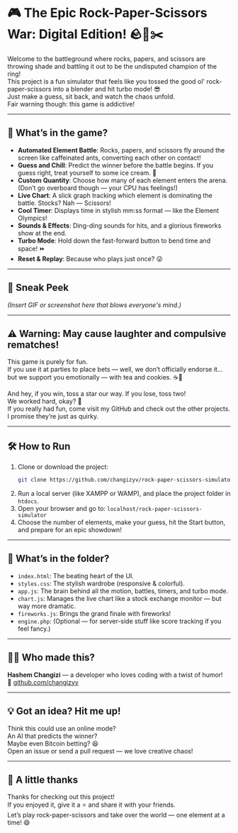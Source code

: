 
# 🎮 The Epic Rock-Paper-Scissors War: Digital Edition! 🪨📄✂️

Welcome to the battleground where rocks, papers, and scissors are throwing shade and battling it out to be the undisputed champion of the ring!  
This project is a fun simulator that feels like you tossed the good ol' rock-paper-scissors into a blender and hit turbo mode! 😎  
Just make a guess, sit back, and watch the chaos unfold.  
Fair warning though: this game is addictive!

---

## 🚀 What’s in the game?

- **Automated Element Battle**: Rocks, papers, and scissors fly around the screen like caffeinated ants, converting each other on contact!
- **Guess and Chill**: Predict the winner before the battle begins. If you guess right, treat yourself to some ice cream. 🍦
- **Custom Quantity**: Choose how many of each element enters the arena. (Don’t go overboard though — your CPU has feelings!)
- **Live Chart**: A slick graph tracking which element is dominating the battle. Stocks? Nah — Scissors!
- **Cool Timer**: Displays time in stylish mm:ss format — like the Element Olympics!
- **Sounds & Effects**: Ding-ding sounds for hits, and a glorious fireworks show at the end.
- **Turbo Mode**: Hold down the fast-forward button to bend time and space! ⏩
- **Reset & Replay**: Because who plays just once? 😜

---

## 📸 Sneak Peek

_(Insert GIF or screenshot here that blows everyone's mind.)_

---

## ⚠️ Warning: May cause laughter and compulsive rematches!

This game is purely for fun.  
If you use it at parties to place bets — well, we don’t officially endorse it...  
but we support you emotionally — with tea and cookies. ☕🍪

And hey, if you win, toss a star our way. If you lose, toss two!  
We worked hard, okay? 🌟  
If you really had fun, come visit my GitHub and check out the other projects. I promise they’re just as quirky.

---

## 🛠️ How to Run

1. Clone or download the project:
   ```bash
   git clone https://github.com/changizyv/rock-paper-scissors-simulator.git
   ```
2. Run a local server (like XAMPP or WAMP), and place the project folder in `htdocs`.
3. Open your browser and go to: `localhost/rock-paper-scissors-simulator`
4. Choose the number of elements, make your guess, hit the Start button, and prepare for an epic showdown!

---

## 📂 What’s in the folder?

- `index.html`: The beating heart of the UI.
- `styles.css`: The stylish wardrobe (responsive & colorful).
- `app.js`: The brain behind all the motion, battles, timers, and turbo mode.
- `chart.js`: Manages the live chart like a stock exchange monitor — but way more dramatic.
- `fireworks.js`: Brings the grand finale with fireworks!
- `engine.php`: (Optional — for server-side stuff like score tracking if you feel fancy.)

---

## 🧑‍💻 Who made this?

**Hashem Changizi** — a developer who loves coding with a twist of humor!  
📍 [github.com/changizyv](https://github.com/changizyv)

---

## 💡 Got an idea? Hit me up!

Think this could use an online mode?  
An AI that predicts the winner?  
Maybe even Bitcoin betting? 😆  
Open an issue or send a pull request — we love creative chaos!

---

## 🙏 A little thanks

Thanks for checking out this project!  
If you enjoyed it, give it a ⭐ and share it with your friends.  
Let’s play rock-paper-scissors and take over the world — one element at a time! 😄
